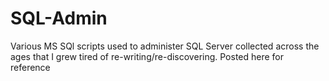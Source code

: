 # SQL-Admin

Various MS SQl scripts used to administer SQL Server collected across the ages that I grew tired of re-writing/re-discovering.  Posted here for reference
